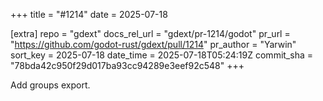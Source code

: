 +++
title = "#1214"
date = 2025-07-18

[extra]
repo = "gdext"
docs_rel_url = "gdext/pr-1214/godot"
pr_url = "https://github.com/godot-rust/gdext/pull/1214"
pr_author = "Yarwin"
sort_key = 2025-07-18
date_time = 2025-07-18T05:24:19Z
commit_sha = "78bda42c950f29d017ba93cc94289e3eef92c548"
+++

Add groups export.
